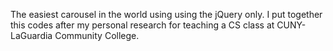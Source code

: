 The easiest carousel in the world using using the jQuery only. 
I put together this codes after my personal research for teaching a CS class at CUNY- LaGuardia Community College. 
